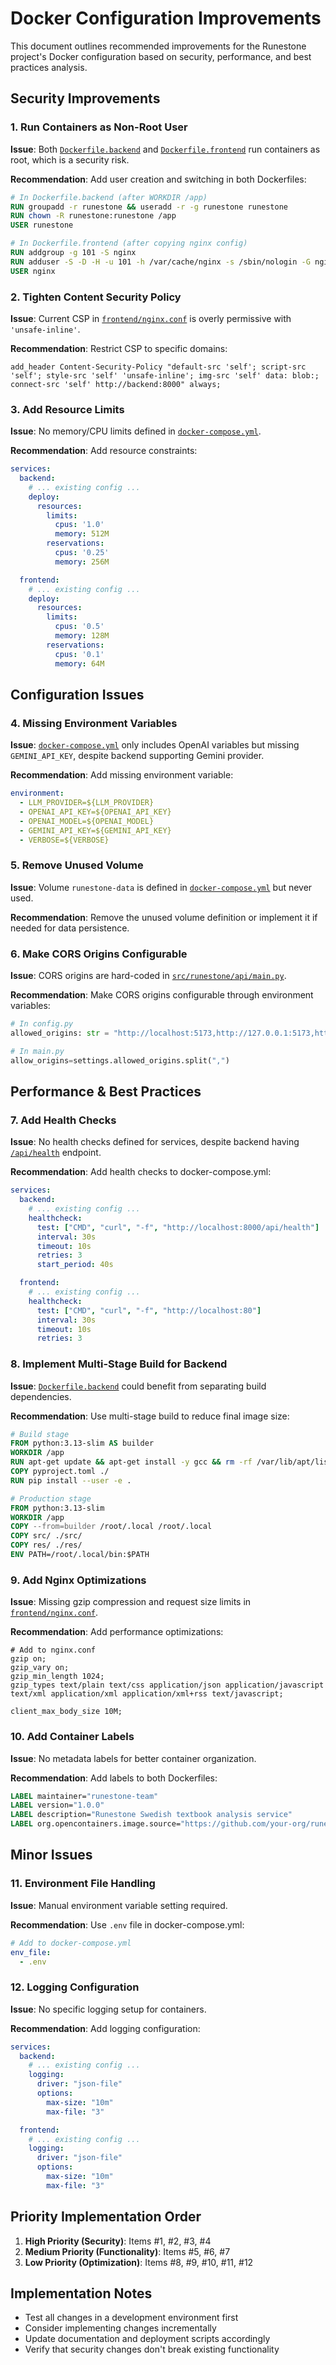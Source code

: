 # Docker Configuration Improvements

This document outlines recommended improvements for the Runestone project's Docker configuration based on security, performance, and best practices analysis.

## Security Improvements

### 1. Run Containers as Non-Root User

**Issue**: Both [`Dockerfile.backend`](Dockerfile.backend) and [`Dockerfile.frontend`](Dockerfile.frontend) run containers as root, which is a security risk.

**Recommendation**: Add user creation and switching in both Dockerfiles:

```dockerfile
# In Dockerfile.backend (after WORKDIR /app)
RUN groupadd -r runestone && useradd -r -g runestone runestone
RUN chown -R runestone:runestone /app
USER runestone

# In Dockerfile.frontend (after copying nginx config)
RUN addgroup -g 101 -S nginx
RUN adduser -S -D -H -u 101 -h /var/cache/nginx -s /sbin/nologin -G nginx -g nginx nginx
USER nginx
```

### 2. Tighten Content Security Policy

**Issue**: Current CSP in [`frontend/nginx.conf`](frontend/nginx.conf#L32) is overly permissive with `'unsafe-inline'`.

**Recommendation**: Restrict CSP to specific domains:

```nginx
add_header Content-Security-Policy "default-src 'self'; script-src 'self'; style-src 'self' 'unsafe-inline'; img-src 'self' data: blob:; connect-src 'self' http://backend:8000" always;
```

### 3. Add Resource Limits

**Issue**: No memory/CPU limits defined in [`docker-compose.yml`](docker-compose.yml).

**Recommendation**: Add resource constraints:

```yaml
services:
  backend:
    # ... existing config ...
    deploy:
      resources:
        limits:
          cpus: '1.0'
          memory: 512M
        reservations:
          cpus: '0.25'
          memory: 256M

  frontend:
    # ... existing config ...
    deploy:
      resources:
        limits:
          cpus: '0.5'
          memory: 128M
        reservations:
          cpus: '0.1'
          memory: 64M
```

## Configuration Issues

### 4. Missing Environment Variables

**Issue**: [`docker-compose.yml`](docker-compose.yml#L11-L15) only includes OpenAI variables but missing `GEMINI_API_KEY`, despite backend supporting Gemini provider.

**Recommendation**: Add missing environment variable:

```yaml
environment:
  - LLM_PROVIDER=${LLM_PROVIDER}
  - OPENAI_API_KEY=${OPENAI_API_KEY}
  - OPENAI_MODEL=${OPENAI_MODEL}
  - GEMINI_API_KEY=${GEMINI_API_KEY}
  - VERBOSE=${VERBOSE}
```

### 5. Remove Unused Volume

**Issue**: Volume `runestone-data` is defined in [`docker-compose.yml`](docker-compose.yml#L40) but never used.

**Recommendation**: Remove the unused volume definition or implement it if needed for data persistence.

### 6. Make CORS Origins Configurable

**Issue**: CORS origins are hard-coded in [`src/runestone/api/main.py`](src/runestone/api/main.py#L40).

**Recommendation**: Make CORS origins configurable through environment variables:

```python
# In config.py
allowed_origins: str = "http://localhost:5173,http://127.0.0.1:5173,http://localhost:3000,http://127.0.0.1:3000"

# In main.py
allow_origins=settings.allowed_origins.split(",")
```

## Performance & Best Practices

### 7. Add Health Checks

**Issue**: No health checks defined for services, despite backend having [`/api/health`](src/runestone/api/endpoints.py#L111) endpoint.

**Recommendation**: Add health checks to docker-compose.yml:

```yaml
services:
  backend:
    # ... existing config ...
    healthcheck:
      test: ["CMD", "curl", "-f", "http://localhost:8000/api/health"]
      interval: 30s
      timeout: 10s
      retries: 3
      start_period: 40s

  frontend:
    # ... existing config ...
    healthcheck:
      test: ["CMD", "curl", "-f", "http://localhost:80"]
      interval: 30s
      timeout: 10s
      retries: 3
```

### 8. Implement Multi-Stage Build for Backend

**Issue**: [`Dockerfile.backend`](Dockerfile.backend) could benefit from separating build dependencies.

**Recommendation**: Use multi-stage build to reduce final image size:

```dockerfile
# Build stage
FROM python:3.13-slim AS builder
WORKDIR /app
RUN apt-get update && apt-get install -y gcc && rm -rf /var/lib/apt/lists/*
COPY pyproject.toml ./
RUN pip install --user -e .

# Production stage
FROM python:3.13-slim
WORKDIR /app
COPY --from=builder /root/.local /root/.local
COPY src/ ./src/
COPY res/ ./res/
ENV PATH=/root/.local/bin:$PATH
```

### 9. Add Nginx Optimizations

**Issue**: Missing gzip compression and request size limits in [`frontend/nginx.conf`](frontend/nginx.conf).

**Recommendation**: Add performance optimizations:

```nginx
# Add to nginx.conf
gzip on;
gzip_vary on;
gzip_min_length 1024;
gzip_types text/plain text/css application/json application/javascript text/xml application/xml application/xml+rss text/javascript;

client_max_body_size 10M;
```

### 10. Add Container Labels

**Issue**: No metadata labels for better container organization.

**Recommendation**: Add labels to both Dockerfiles:

```dockerfile
LABEL maintainer="runestone-team"
LABEL version="1.0.0"
LABEL description="Runestone Swedish textbook analysis service"
LABEL org.opencontainers.image.source="https://github.com/your-org/runestone"
```

## Minor Issues

### 11. Environment File Handling

**Issue**: Manual environment variable setting required.

**Recommendation**: Use `.env` file in docker-compose.yml:

```yaml
# Add to docker-compose.yml
env_file:
  - .env
```

### 12. Logging Configuration

**Issue**: No specific logging setup for containers.

**Recommendation**: Add logging configuration:

```yaml
services:
  backend:
    # ... existing config ...
    logging:
      driver: "json-file"
      options:
        max-size: "10m"
        max-file: "3"

  frontend:
    # ... existing config ...
    logging:
      driver: "json-file"
      options:
        max-size: "10m"
        max-file: "3"
```

## Priority Implementation Order

1. **High Priority (Security)**: Items #1, #2, #3, #4
2. **Medium Priority (Functionality)**: Items #5, #6, #7
3. **Low Priority (Optimization)**: Items #8, #9, #10, #11, #12

## Implementation Notes

- Test all changes in a development environment first
- Consider implementing changes incrementally
- Update documentation and deployment scripts accordingly
- Verify that security changes don't break existing functionality